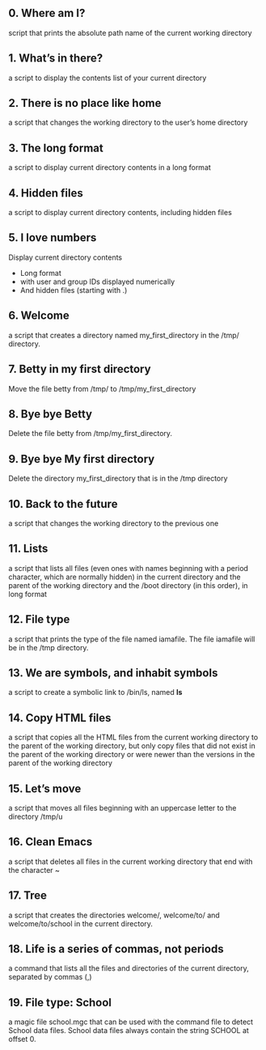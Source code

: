 ## 0. Where am I?
script that prints the absolute path name of the current working directory
## 1. What’s in there?
a script to display the contents list of your current directory
## 2. There is no place like home
a script that changes the working directory to the user’s home directory
## 3. The long format
a script to display current directory contents in a long format
## 4. Hidden files
a script to display current directory contents, including hidden files
## 5. I love numbers
Display current directory contents
* Long format
* with user and group IDs displayed numerically
* And hidden files (starting with .)
## 6. Welcome
a script that creates a directory named my_first_directory in the /tmp/ directory.
## 7. Betty in my first directory
Move the file betty from /tmp/ to /tmp/my_first_directory
## 8. Bye bye Betty
Delete the file betty from /tmp/my_first_directory.
## 9. Bye bye My first directory
Delete the directory my_first_directory that is in the /tmp directory
## 10. Back to the future
 a script that changes the working directory to the previous one
## 11. Lists
a script that lists all files (even ones with names beginning with a period character, which are normally hidden) in the current directory and the parent of the working directory and the /boot directory (in this order), in long format
## 12. File type
a script that prints the type of the file named iamafile. The file iamafile will be in the /tmp directory.
## 13. We are symbols, and inhabit symbols
a script to create a symbolic link to /bin/ls, named __ls__
## 14. Copy HTML files
a script that copies all the HTML files from the current working directory to the parent of the working directory, but only copy files that did not exist in the parent of the working directory or were newer than the versions in the parent of the working directory
## 15. Let’s move
a script that moves all files beginning with an uppercase letter to the directory /tmp/u
## 16. Clean Emacs
a script that deletes all files in the current working directory that end with the character ~
## 17. Tree
a script that creates the directories welcome/, welcome/to/ and welcome/to/school in the current directory.
## 18. Life is a series of commas, not periods
a command that lists all the files and directories of the current directory, separated by commas (,)
## 19. File type: School
a magic file school.mgc that can be used with the command file to detect School data files. School data files always contain the string SCHOOL at offset 0.

